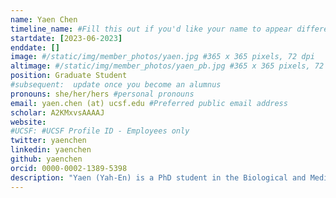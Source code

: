 ```yaml
---
name: Yaen Chen
timeline_name: #Fill this out if you'd like your name to appear differently on the Timeline.
startdate: [2023-06-2023]
enddate: []
image: #/static/img/member_photos/yaen.jpg #365 x 365 pixels, 72 dpi
altimage: #/static/img/member_photos/yaen_pb.jpg #365 x 365 pixels, 72 dpi
position: Graduate Student
#subsequent:  update once you become an alumnus
pronouns: she/her/hers #personal pronouns
email: yaen.chen (at) ucsf.edu #Preferred public email address
scholar: A2KMxvsAAAAJ
website:
#UCSF: #UCSF Profile ID - Employees only
twitter: yaenchen
linkedin: yaenchen
github: yaenchen
orcid: 0000-0002-1389-5398
description: "Yaen (Yah-En) is a PhD student in the Biological and Medical Informatics program at UCSF. She works on exploring the contributions of Neanderthal introgressed genomic regions in moderns humans and how they affect structural/functional brain phenotypes, along with psychiatric disease risk. Before joining UCSF, she graduated from Northeastern University with a Bachelor's in Behavioral Neuroscience and a minor in Data Science, studied tau biology at AbbVie, and conducted neuroimaging research though Northeastern University's Music, Imaging and Neural Dynamics Laboratory and Massachusetts General Hospital's Eating Disorder Research and Clinical Program. Today, she continues to advocate for diversity in research, increased mental health awareness, and hopes to be a mentor in the spaces she is a part of. Outside of the lab, you can find Yaen being a guest in the Bay Area hip-hop dance community, exploring San Francisco on her bike, playing too much Candy Crush, and crafting."
---
```

